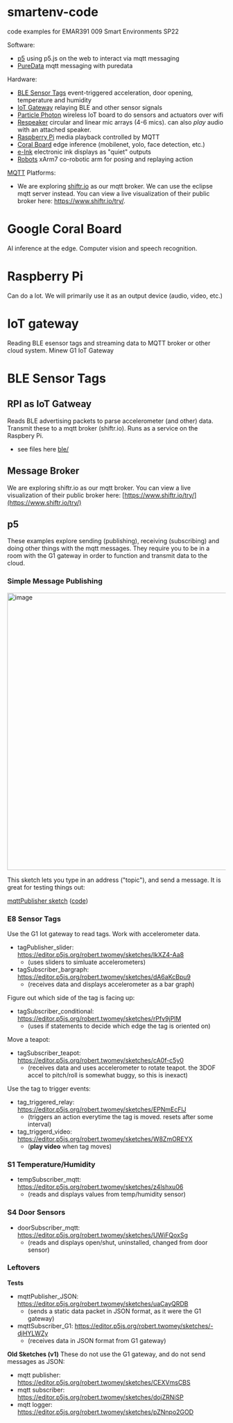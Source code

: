 # smartenv-code
code examples for EMAR391 009 Smart Environments SP22

Software:
- [p5](#p5) using p5.js on the web to interact via mqtt messaging
- [PureData](/puredata) mqtt messaging with puredata

Hardware: 
- [BLE Sensor Tags](#ble-sensor-tags) event-triggered acceleration, door opening, temperature and humidity
- [IoT Gateway](#iot-gateway) relaying BLE and other sensor signals
- [Particle Photon](/particle) wireless IoT board to do sensors and actuators over wifi
- [Respeaker](/respeaker) circular and linear mic arrays (4-6 mics). can also *play* audio with an attached speaker.
- [Raspberry Pi](#raspberry-pi) media playback controlled by MQTT
- [Coral Board](#google-coral-board) edge inference (mobilenet, yolo, face detection, etc.)
- [e-Ink](/eink) electronic ink displays as "quiet" outputs
- [Robots](/xarm) xArm7 co-robotic arm for posing and replaying action

[MQTT](https://mqtt.org/) Platforms:
- We are exploring [shiftr.io](https://www.shiftr.io/try/) as our mqtt broker. We can use the eclipse mqtt server instead. You can view a live visualization of their public broker here: https://www.shiftr.io/try/. 

# Google Coral Board
AI inference at the edge. Computer vision and speech recognition. 

# Raspberry Pi
Can do a lot. We will primarily use it as an output device (audio, video, etc.) 

# IoT gateway
Reading BLE esensor tags and streaming data to MQTT broker or other cloud system. Minew G1 IoT Gateway

# BLE Sensor Tags


## RPI as IoT Gatweay
Reads BLE advertising packets to parse accelerometer (and other) data. Transmit these to a mqtt broker (shiftr.io). Runs as a service on the Raspbery Pi.
- see files here [ble/](ble)

## Message Broker
We are exploring shiftr.io as our mqtt broker. You can view a live visualization of their public broker here: [https://www.shiftr.io/try/](https://www.shiftr.io/try/)

## p5

These examples explore sending (publishing), receiving (subscribing) and doing other things with the mqtt messages. They require you to be in a room with the G1 gateway in order to function and transmit data to the cloud.

### Simple Message Publishing
<img width="638" alt="image" src="https://user-images.githubusercontent.com/1598545/156566203-1ebb0f9d-8086-47fa-b5db-3a27fc943496.png">

This sketch lets you type in an address ("topic"), and send a message. It is great for testing things out:

[mqttPublisher sketch](https://editor.p5js.org/robert.twomey/full/CEXVmsCBS) ([code](https://editor.p5js.org/robert.twomey/sketches/CEXVmsCBS))

### E8 Sensor Tags
Use the G1 Iot gateway to read tags. Work with accelerometer data.
- tagPublisher_slider: https://editor.p5js.org/robert.twomey/sketches/lkXZ4-Aa8
  - (uses sliders to simluate accelerometers)
- tagSubscriber_bargraph: https://editor.p5js.org/robert.twomey/sketches/dA6aKcBpu9 
  - (receives data and displays accelerometer as a bar graph)

Figure out which side of the tag is facing up:
- tagSubscriber_conditional: https://editor.p5js.org/robert.twomey/sketches/rPfv9jPlM
  - (uses if statements to decide which edge the tag is oriented on) 

Move a teapot:
- tagSubscriber_teapot: https://editor.p5js.org/robert.twomey/sketches/cA0f-c5y0
  - (receives data and uses accelerometer to rotate teapot. the 3DOF accel to pitch/roll is somewhat buggy, so this is inexact)

Use the tag to trigger events: 
- tag_triggered_relay: https://editor.p5js.org/robert.twomey/sketches/EPNmEcFlJ
  - (triggers an action everytime the tag is moved. resets after some interval)
- tag_triggerd_video: https://editor.p5js.org/robert.twomey/sketches/W8ZmOREYX
  - (**play video** when tag moves)

### S1 Temperature/Humidity
- tempSubscriber_mqtt: https://editor.p5js.org/robert.twomey/sketches/z4lshxu06
  - (reads and displays values from temp/humidity sensor)

### S4 Door Sensors
- doorSubscriber_mqtt: https://editor.p5js.org/robert.twomey/sketches/UWiFQoxSg
  - (reads and displays open/shut, uninstalled, changed from door sensor)

### Leftovers
__Tests__
- mqttPublisher_JSON: https://editor.p5js.org/robert.twomey/sketches/uaCayQRDB
  - (sends a static data packet in JSON format, as it were the G1 gateway)
- mqttSubscriber_G1: https://editor.p5js.org/robert.twomey/sketches/-djHYLWZy
  - (receives data in JSON format from G1 gateway)

__Old Sketches (v1)__
These do not use the G1 gateway, and do not send messages as JSON:

- mqtt publisher:  https://editor.p5js.org/robert.twomey/sketches/CEXVmsCBS
- mqtt subscriber: https://editor.p5js.org/robert.twomey/sketches/dojZRNiSP
- mqtt logger: https://editor.p5js.org/robert.twomey/sketches/pZNnpo2GOD
